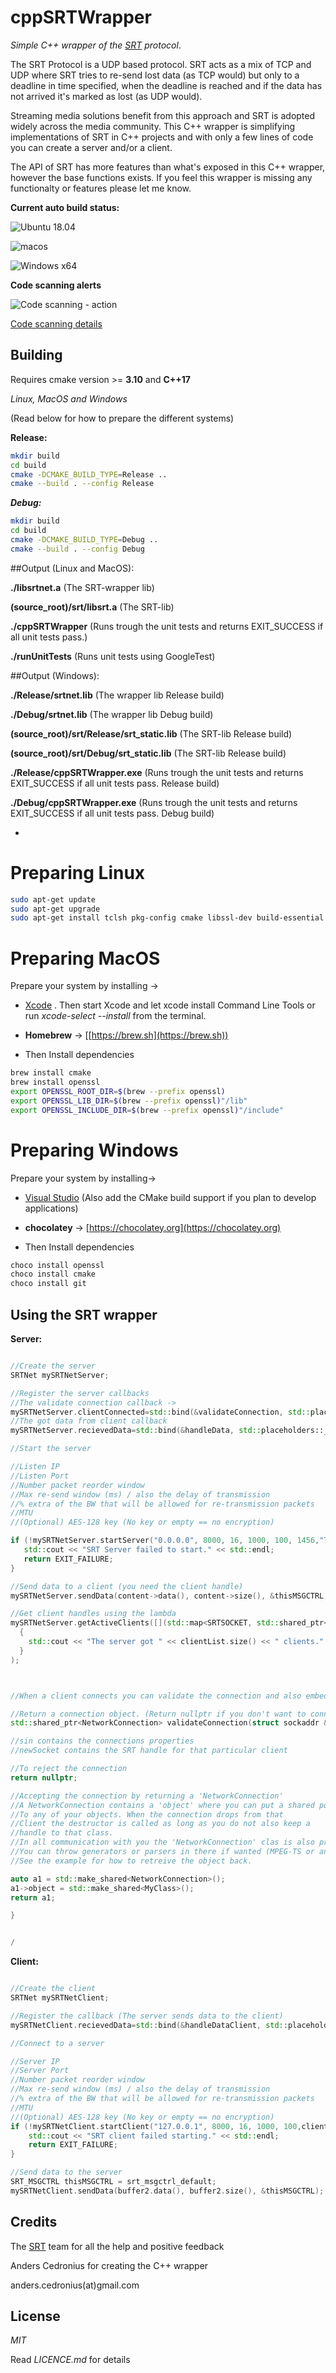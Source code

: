 # cppSRTWrapper

*Simple C++ wrapper of the [SRT](https://github.com/Haivision/srt) protocol*.

The SRT Protocol is a UDP based protocol. SRT acts as a mix of TCP and UDP where SRT tries to re-send lost data (as TCP would) but only to a deadline in time specified, when the deadline is reached and if the data has not arrived it's marked as lost (as UDP would).

Streaming media solutions benefit from this approach and SRT is adopted widely across the media community. This C++ wrapper is simplifying implementations of SRT in C++ projects and with only a few lines of code you can create a server and/or a client. 

The API of SRT has more features than what's exposed in this C++ wrapper, however the base functions exists. If you feel this wrapper is missing any functionalty or features please let me know.
 

**Current auto build status:**

![Ubuntu 18.04](https://github.com/andersc/cppSRTWrapper/workflows/Ubuntu%2018.04/badge.svg)

![macos](https://github.com/andersc/cppSRTWrapper/workflows/macos/badge.svg)

![Windows x64](https://github.com/andersc/cppSRTWrapper/workflows/Windows%20x64/badge.svg)

**Code scanning alerts**

![Code scanning - action](https://github.com/andersc/cppSRTWrapper/workflows/Code%20scanning%20-%20action/badge.svg)

[Code scanning details](https://github.com/andersc/cppSRTWrapper/security/code-scanning)

## Building

Requires cmake version >= **3.10** and **C++17**

*Linux, MacOS and Windows*

(Read below for how to prepare the different systems)

**Release:**

```sh
mkdir build
cd build
cmake -DCMAKE_BUILD_TYPE=Release ..
cmake --build . --config Release
```

***Debug:***

```sh
mkdir build
cd build
cmake -DCMAKE_BUILD_TYPE=Debug ..
cmake --build . --config Debug
```

##Output (Linux and MacOS): 

**./libsrtnet.a** (The SRT-wrapper lib)

**(source_root)/srt/libsrt.a** (The SRT-lib)
 
**./cppSRTWrapper** (Runs trough the unit tests and returns
EXIT_SUCCESS if all unit tests pass.)

**./runUnitTests** (Runs unit tests using GoogleTest)


##Output (Windows): 

**./Release/srtnet.lib** (The wrapper lib Release build)

**./Debug/srtnet.lib** (The wrapper lib Debug build)

**(source_root)/srt/Release/srt_static.lib** (The SRT-lib Release build)

**(source_root)/srt/Debug/srt_static.lib** (The SRT-lib Release build)
 
**./Release/cppSRTWrapper.exe** (Runs trough the unit tests and returns EXIT_SUCCESS if all unit tests pass. Release build)
 
**./Debug/cppSRTWrapper.exe** (Runs trough the unit tests and returns EXIT_SUCCESS if all unit tests pass. Debug build)


-

# Preparing Linux

```sh
sudo apt-get update
sudo apt-get upgrade
sudo apt-get install tclsh pkg-config cmake libssl-dev build-essential
```

# Preparing MacOS

Prepare your system by installing ->

* [Xcode](https://itunes.apple.com/us/app/xcode/id497799835)
. Then start Xcode and let xcode install Command Line Tools or run *xcode-select --install* from the terminal.

* **Homebrew** -> [[https://brew.sh](https://brew.sh))

* Then Install dependencies

```sh
brew install cmake
brew install openssl
export OPENSSL_ROOT_DIR=$(brew --prefix openssl)
export OPENSSL_LIB_DIR=$(brew --prefix openssl)"/lib"
export OPENSSL_INCLUDE_DIR=$(brew --prefix openssl)"/include"
```

# Preparing Windows


Prepare your system by installing->

* [Visual Studio](https://visualstudio.microsoft.com/downloads/)
(Also add the CMake build support if you plan to develop applications)

*  **chocolatey** -> [https://chocolatey.org](https://chocolatey.org)

* Then Install dependencies

```sh
choco install openssl
choco install cmake
choco install git
```


## Using the SRT wrapper

**Server:**

```cpp

//Create the server
SRTNet mySRTNetServer;

//Register the server callbacks
//The validate connection callback ->
mySRTNetServer.clientConnected=std::bind(&validateConnection, std::placeholders::_1, std::placeholders::_2);
//The got data from client callback
mySRTNetServer.recievedData=std::bind(&handleData, std::placeholders::_1, std::placeholders::_2, std::placeholders::_3, std::placeholders::_4);

//Start the server

//Listen IP
//Listen Port
//Number packet reorder window
//Max re-send window (ms) / also the delay of transmission
//% extra of the BW that will be allowed for re-transmission packets
//MTU
//(Optional) AES-128 key (No key or empty == no encryption)

if (!mySRTNetServer.startServer("0.0.0.0", 8000, 16, 1000, 100, 1456,"Th1$_is_4_0pt10N4L_P$k")) {
   std::cout << "SRT Server failed to start." << std::endl;
   return EXIT_FAILURE;
}

//Send data to a client (you need the client handle)
mySRTNetServer.sendData(content->data(), content->size(), &thisMSGCTRL,clientHandle);

//Get client handles using the lambda 
mySRTNetServer.getActiveClients([](std::map<SRTSOCKET, std::shared_ptr<NetworkConnection>> &clientList)
  {
    std::cout << "The server got " << clientList.size() << " clients." << std::endl;
  }
); 



//When a client connects you can validate the connection and also embedd one of your objects into that SRT connection.

//Return a connection object. (Return nullptr if you don't want to connect to that client)
std::shared_ptr<NetworkConnection> validateConnection(struct sockaddr &sin, SRTSOCKET newSocket) {

//sin contains the connections properties
//newSocket contains the SRT handle for that particular client

//To reject the connection
return nullptr;

//Accepting the connection by returning a 'NetworkConnection'
//A NetworkConnection contains a 'object' where you can put a shared pointer 
//To any of your objects. When the connection drops from that
//Client the destructor is called as long as you do not also keep a 
//handle to that class. 
//In all communication with you the 'NetworkConnection' clas is also provided.
//You can throw generators or parsers in there if wanted (MPEG-TS or anything else)
//See the example for how to retreive the object back.

auto a1 = std::make_shared<NetworkConnection>();
a1->object = std::make_shared<MyClass>();
return a1;

}


/
```

**Client:**

```cpp

//Create the client
SRTNet mySRTNetClient;

//Register the callback (The server sends data to the client)
mySRTNetClient.recievedData=std::bind(&handleDataClient, std::placeholders::_1, std::placeholders::_2, std::placeholders::_3, std::placeholders::_4);

//Connect to a server

//Server IP
//Server Port
//Number packet reorder window
//Max re-send window (ms) / also the delay of transmission
//% extra of the BW that will be allowed for re-transmission packets
//MTU
//(Optional) AES-128 key (No key or empty == no encryption)
if (!mySRTNetClient.startClient("127.0.0.1", 8000, 16, 1000, 100,client1Connection, 1456,"Th1$_is_4_0pt10N4L_P$k")) {
    std::cout << "SRT client failed starting." << std::endl;
    return EXIT_FAILURE;
}

//Send data to the server
SRT_MSGCTRL thisMSGCTRL = srt_msgctrl_default;
mySRTNetClient.sendData(buffer2.data(), buffer2.size(), &thisMSGCTRL);

```

## Credits

The [SRT](https://github.com/Haivision/srt) team for all the help and positive feedback 

Anders Cedronius for creating the C++ wrapper

anders.cedronius(at)gmail.com


## License

*MIT*

Read *LICENCE.md* for details
